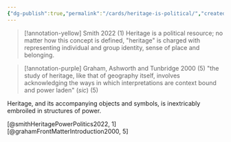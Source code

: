 ```yaml
---
{"dg-publish":true,"permalink":"/cards/heritage-is-political/","created":"2024-06-17T14:54:07.891+08:00","updated":"2024-07-23T10:11:03.413+08:00"}
---
```



> [!annotation-yellow] Smith 2022 (1)
>Heritage is a political resource; no matter how this concept is defined, "heritage" is charged with representing individual and group identity, sense of place and belonging. 

> [!annotation-purple] Graham, Ashworth and Tunbridge 2000 (5)
> "the study of heritage, like that of geography itself, involves acknowledging the ways in which interpretations are context bound and power laden" (*sic*) (5)

Heritage, and its accompanying objects and symbols, is inextricably embroiled in structures of power.

[@smithHeritagePowerPolitics2022, 1]
[@grahamFrontMatterIntroduction2000, 5]
